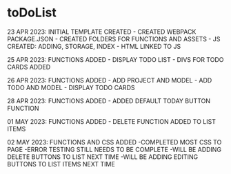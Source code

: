 # toDoList
23 APR 2023: INITIAL TEMPLATE CREATED
    - CREATED WEBPACK PACKAGE.JSON
    - CREATED FOLDERS FOR FUNCTIONS AND ASSETS
    - JS CREATED: ADDING, STORAGE, INDEX
    - HTML LINKED TO JS


25 APR 2023: FUNCTIONS ADDED
    - DISPLAY TODO LIST
    - DIVS FOR TODO CARDS ADDED


26 APR 2023: FUNCTIONS ADDED 
    - ADD PROJECT AND MODEL
    - ADD TODO AND MODEL
    - DISPLAY TODO CARDS

28 APR 2023: FUNCTIONS ADDED
    - ADDED DEFAULT TODAY BUTTON FUNCTION

01 MAY 2023: FUNCTIONS ADDED
    - DELETE FUNCTION ADDED TO LIST ITEMS

02 MAY 2023: FUNCTIONS AND CSS ADDED
    -COMPLETED MOST CSS TO PAGE 
    -ERROR TESTING STILL NEEDS TO BE COMPLETE 
    -WILL BE ADDING DELETE BUTTONS TO LIST NEXT TIME 
    -WILL BE ADDING EDITING BUTTONS TO LIST ITEMS NEXT TIME
    